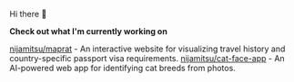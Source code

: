 Hi there 👋

**Check out what I'm currently working on**

[nijamitsu/maprat](https://github.com/nijamitsu/maprat) - An interactive website for visualizing travel history and country-specific passport visa requirements.
[nijamitsu/cat-face-app](https://github.com/nijamitsu/maprat) - An AI-powered web app for identifying cat breeds from photos.
